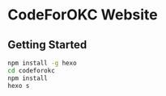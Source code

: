 # CodeForOKC Website

## Getting Started

```bash
npm install -g hexo
cd codeforokc
npm install
hexo s
```
